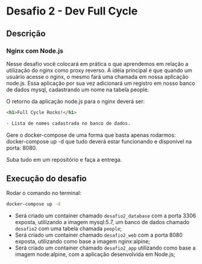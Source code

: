 # Desafio 2 - Dev Full Cycle

## Descrição

### Nginx com Node.js

Nesse desafio você colocará em prática o que aprendemos em relação a utilização do nginx como proxy reverso. A idéia principal é que quando um usuário acesse o nginx, o mesmo fará uma chamada em nossa aplicação node.js. Essa aplicação por sua vez adicionará um registro em nosso banco de dados mysql, cadastrando um nome na tabela people.

O retorno da aplicação node.js para o nginx deverá ser:

```html
<h1>Full Cycle Rocks!</h1>

- Lista de nomes cadastrada no banco de dados.
```

Gere o docker-compose de uma forma que basta apenas rodarmos: docker-compose up -d que tudo deverá estar funcionando e disponível na porta: 8080.

Suba tudo em um repositório e faça a entrega.

## Execução do desafio

Rodar o comando no terminal:

```sh
docker-compose up -d
```

- Será criado um container chamado `desafio2_database` com a porta 3306 exposta, utilizando a imagem mysql:5.7, um banco de dados chamado `desafio2` com uma tabela chamada `people`;
- Será criado um container chamado `desafio2_web` com a porta 8080 exposta, utilizando como base a imagem nginx:alpine;
- Será criado um container chamado `desafio2_app` utilizando como base a imagem node:alpine, com a aplicação desenvolvida em Node.js;
